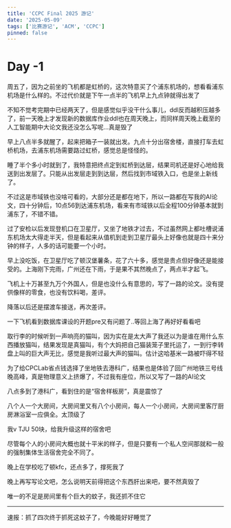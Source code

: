 ```yaml
---
title: 'CCPC Final 2025 游记'
date: '2025-05-09'
tags: ['比赛游记', 'ACM', 'CCPC']
pinned: false
---
```


# Day -1

周五了，因为之前坐的飞机都是虹桥的，这次特意买了个浦东机场的，想看看浦东机场是什么样的。不过代价就是下午一点半的飞机早上九点钟就得出发了

不知不觉考完期中已经两天了，但是感觉似乎没干什么事儿，ddl反而越积压越多了，前一天晚上才发现新的数据库作业ddl也在周天晚上，而同样周天晚上截至的人工智能期中大论文我还没怎么写呢...真是毁了

早上八点半多就醒了，起来把箱子一装就出发。九点十分出宿舍楼，直接打车去虹桥机场，去浦东机场需要路过虹桥，感觉总是怪怪的。

睡了半个多小时就到了，我特意把终点定到虹桥到达层，结果司机还是好心地给我送到出发层了。只能从出发层走到到达层，然后找到市域铁入口，也是坐上新线了。

不过这是市域铁也没啥可看的，大部分还是都在地下，所以一路都在写我的AI论文，四十分钟后，10点56到达浦东机场，看来有市域铁以后全程100分钟基本就到浦东了，不错不错。

过了安检以后发现登机口在卫星厅，又坐了地铁才过去，不过虽然网上都吐槽说浦东机场太大得走半天，但是看起来从值机到走到卫星厅最头上好像也就是四十来分钟的样子，人多的话可能要一个小时。

早上没吃饭，在卫星厅吃了顿汉堡薯条，花了六十多，感觉是贵点但好像还是能接受的。上海刚下完雨，广州还在下雨，于是果不其然晚点了，两点半才起飞。

飞机上十万甚至九万个外国人，但是也没什么有意思的，写了一路的论文。没有提供像样的零食，也没有饮料喝，差评。

降落以后还是摆渡车接送，再次差评。

一下飞机看到数据库课设的开题pre又有问题了..等回上海了再好好看看吧

取行李的时候听到一声响亮的猫叫，因为实在是太大声了我还以为是谁在用什么东西播放猫叫，结果发现是真猫叫，有个大妈把自己猫装笼子里托运了，一到行李转盘上叫的巨大声无比，感觉是我听过最大声的猫叫。估计这哈基米一路被吓得不轻

为了给CPCLab省点钱选择了坐地铁去港科广，结果也是体验了回广州地铁三号线晚高峰，真是物理意义上挤爆了，不过我有座位，所以又写了一路的AI论文

八点多到了港科广，看到住的是“宿舍样板房”，真是震惊了

八个人一个大房间，大房间里又有八个小房间，每人一个小房间，大房间里客厅厨房淋浴室一应俱全。太顶级了

我v TJU 50块，给我升级这样的宿舍吧

尽管每个人的小房间大概也就十平米的样子，但是只要有一个私人空间那就和一般的强制集体生活宿舍完全不同了。

晚上在学校吃了顿kfc，还点多了，撑死我了

晚上再写写论文吧，怎么说明天前得把这个东西肝出来吧，要不然真毁了

唯一的不足是房间里有个巨大的蚊子，我还抓不住它

---

速报：抓了四次终于抓死这蚊子了，今晚能好好睡觉了